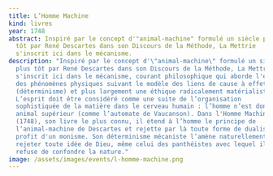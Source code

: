 ```yaml
---
title: L’Homme Machine
kind: livres
year: 1748
abstract: Inspiré par le concept d'"animal-machine" formulé un siècle plus
  tôt par René Descartes dans son Discours de la Méthode, La Mettrie
  s'inscrit ici dans le mécanisme.
description: "Inspiré par le concept d'\"animal-machine\" formulé un siècle
  plus tôt par René Descartes dans son Discours de la Méthode, La Mettrie
  s'inscrit ici dans le mécanisme, courant philosophique qui aborde l'ensemble
  des phénomènes physiques suivant le modèle des liens de cause à effet
  (déterminisme) et plus largement une éthique radicalement matérialiste.
  L’esprit doit être considéré comme une suite de l’organisation
  sophistiquée de la matière dans le cerveau humain : l’homme n’est donc qu’un
  animal supérieur (comme l’automate de Vaucanson). Dans l'Homme Machine
  (1748), son livre le plus connu, il étend à l’homme le principe de
  l’animal-machine de Descartes et rejette par là toute forme de dualisme au
  profit d'un monisme. Son déterminisme mécaniste l’amène naturellement à
  rejeter toute idée de Dieu, même celui des panthéistes avec lequel il
  refuse de confondre la nature."
image: /assets/images/events/l-homme-machine.png
---
```

